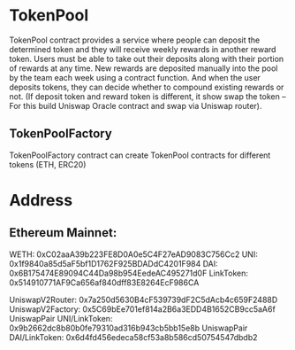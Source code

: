 # TokenPool

TokenPool contract provides a service where people can deposit the determined token and they will receive weekly rewards in another reward token. Users must be able to take out their deposits along with their portion of rewards at any time. New rewards are deposited manually into the pool by the team each week using a contract function.
And when the user deposits tokens, they can decide whether to compound existing rewards or not. (If deposit token and reward token is different, it show swap the token – For this build Uniswap Oracle contract and swap via Uniswap router).

## TokenPoolFactory

TokenPoolFactory contract can create TokenPool contracts for different tokens (ETH, ERC20)

# Address

## Ethereum Mainnet:

WETH: 0xC02aaA39b223FE8D0A0e5C4F27eAD9083C756Cc2
UNI: 0x1f9840a85d5aF5bf1D1762F925BDADdC4201F984
DAI: 0x6B175474E89094C44Da98b954EedeAC495271d0F
LinkToken: 0x514910771AF9Ca656af840dff83E8264EcF986CA

UniswapV2Router: 0x7a250d5630B4cF539739dF2C5dAcb4c659F2488D
UniswapV2Factory: 0x5C69bEe701ef814a2B6a3EDD4B1652CB9cc5aA6f
UniswapPair UNI/LinkToken: 0x9b2662dc8b80b0fe79310ad316b943cb5bb15e8b
UniswapPair DAI/LinkToken: 0x6d4fd456edeca58cf53a8b586cd50754547dbdb2
